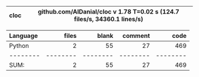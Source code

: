 cloc|github.com/AlDanial/cloc v 1.78  T=0.02 s (124.7 files/s, 34360.1 lines/s)
--- | ---

Language|files|blank|comment|code
:-------|-------:|-------:|-------:|-------:
Python|2|55|27|469
--------|--------|--------|--------|--------
SUM:|2|55|27|469
